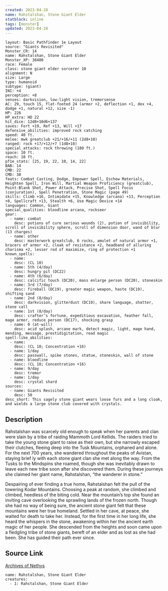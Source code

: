 ```yaml
---
created: 2023-04-28
name: Rahstalshan, Stone Giant Elder
statblock: inline
tags: [monster]
updated: 2023-04-28
---
```

```statblock
layout: Basic Pathfinder 1e Layout
source: "Giants Revisited"
Monster_CR: 14
name: Rahstalshan, Stone Giant Elder
Monster_XP: 38400
race: Female
class: stone giant elder sorcerer 10
alignment: N
size: Large
type: humanoid
subtype: (giant)
INI: +4
perception: +8
senses: darkvision, low-light vision, tremorsense
AC: 29, touch 15, flat-footed 24 (armor +2, deflection +1, dex +4, dodge +1, natural +12, size -1)
HP: 226
HP_extra: HD 22
hit_dice: 12d8+10d6+137
saves: Fort +19, Ref +13, Will +17
defensive_abilities: improved rock catching
speed: 40 ft.
melee: mwk greatclub +21/+16/+11 (2d8+10)
ranged: rock +17/+12/+7 (1d8+10)
special_attacks: rock throwing (180 ft.)
space: 10 ft.
reach: 10 ft.
pf1e_stats: [25, 19, 22, 10, 14, 22]
BAB: 14
CMB: 22
CMD: 38
feats: Combat Casting, Dodge, Empower Spell, Eschew Materials, Heighten Spell, Iron Will, Martial Weapon Proficiency (greatclub), Point-Blank Shot, Power Attack, Precise Shot, Spell Focus (conjuration), Spell Penetration, Stone Magic (page 49)
skills: Climb +16, Intimidate +15, Knowledge (arcana) +13, Perception +8, Spellcraft +13, Stealth +6, Use Magic Device +14
languages: Common, Giant
special_qualities: bloodline arcana, rockseer
gear:
  - name: combat
    desc: potions of cure serious wounds (2), potion of invisibility, scroll of invisibility sphere, scroll of dimension door, wand of blur (13 charges)
  - name: other
    desc: masterwork greatclub, 6 rocks, amulet of natural armor +1, bracers of armor +2, cloak of resistance +2, headband of alluring charisma +2, lesser rod of maximize, ring of protection +1
known_spells:
  - name:
    desc: (CL 10)
  - name: 5th (4/day)
    desc: hungry pit (DC22)
  - name: 4th (6/day)
    desc: calcific touch (DC20), mass enlarge person (DC20), stoneskin
  - name: 3rd (7/day)
    desc: fireball (DC19), greater magic weapon, haste (DC19), shifting sand
  - name: 2nd (8/day)
    desc: darkvision, glitterdust (DC19), share language, shatter, stone call
  - name: 1st (8/day)
    desc: crafter’s fortune, expeditious excavation, feather fall, mage armor, reduce person (DC17), shocking grasp
  - name: 0 (at-will)
    desc: acid splash, arcane mark, detect magic, light, mage hand, mending, message, prestidigitation, read magic
spell-like_abilities:
  - name:
    desc: (CL 10; Concentration +16)
  - name: 1/day
    desc: passwall, spike stones, statue, stoneskin, wall of stone
  - name: bloodline
    desc: (CL 10; Concentration +16)
  - name: 9/day
    desc: tremor
  - name: 1/day
    desc: crystal shard
sources:
  - name: Giants Revisited
    desc: 50
desc_short: This sagely stone giant wears loose furs and a long cloak, and wields a large stone club covered with crystals.
```
## Description
Rahstalshan was scarcely old enough to speak when her parents and clan were slain by a tribe of raiding Mammoth Lord Kellids. The raiders tried to take the young stone giant to raise as their own, but she narrowly escaped their clutches, fleeing deep into the Tusk Mountains, orphaned and alone. For the next 700 years, she wandered throughout the peaks of Avistan, staying brief ly with each stone giant clan she met along the way. From the Tusks to the Mindspins she roamed, though she was inevitably drawn to leave each new tribe soon after she discovered them. During these journeys she claimed her giant name, Rahstalshan, “the wanderer in stone.”

Despairing of ever finding a true home, Rahstalshan felt the pull of the towering Kodar Mountains. Choosing a peak at random, she climbed and climbed, heedless of the biting cold. Near the mountain’s top she found an inviting cave overlooking the sprawling lands of the frozen north. Though she had no way of being sure, the ancient stone giant felt that these mountains were her true homeland. Settled in her cave, at peace, she waited for death to take her. Instead, for the first time in her long life, she heard the whispers in the stone, awakening within her the ancient earth magic of her people. She descended from the heights and soon came upon a fledgling tribe of stone giants, bereft of an elder and as lost as she had been. She has guided their path ever since.
## Source Link
[Archives of Nethys](https://aonprd.com/MonsterDisplay.aspx?ItemName=Rahstalshan%2C%20Stone%20Giant%20Elder)
```encounter-table
name: Rahstalshan, Stone Giant Elder
creatures:
  - 1: Rahstalshan, Stone Giant Elder
```
